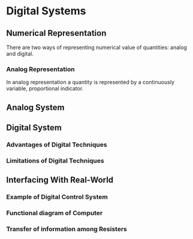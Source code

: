 # Digital Systems

## Numerical Representation

There are two ways of representing numerical value of quantities: analog and digital.

### Analog Representation

In analog representation a quantity is represented by a continuously variable, proportional indicator.

## Analog System

## Digital System

### Advantages of Digital Techniques

### Limitations of Digital Techniques

## Interfacing With Real-World

### Example of Digital Control System

### Functional diagram of Computer

### Transfer of information among Resisters

